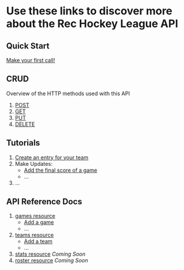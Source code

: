 # Use these links to discover more about the Rec Hockey League API

## Quick Start
[Make your first call!](quick-start.md)

## CRUD
Overview of the HTTP methods used with this API
1. [POST](post.md)
2. [GET](get.md)
3. [PUT](put.md)
4. [DELETE](delete.md)

## Tutorials
1. [Create an entry for your team](tut-create-team.md)
2. Make Updates:
   - [Add the final score of a game](tutx-add-score.md)
   - ...
3. ...

## API Reference Docs
1. [games resource](res-games.md)
   - [Add a game](rest-add-game.md)
   - ...
2. [teams resource](res-teams.md)
   - [Add a team](add-team.md)
   - ...
3. [stats resource](res-stats.md)  _Coming Soon_
4. [roster resource](res-roster.md)  _Coming Soon_
